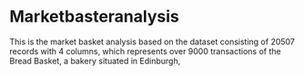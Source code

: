 # Marketbasteranalysis
 This is the market basket analysis based on  the dataset consisting of 20507 records with 4 columns, which represents over 9000  transactions of the Bread Basket, a bakery situated in Edinburgh,
